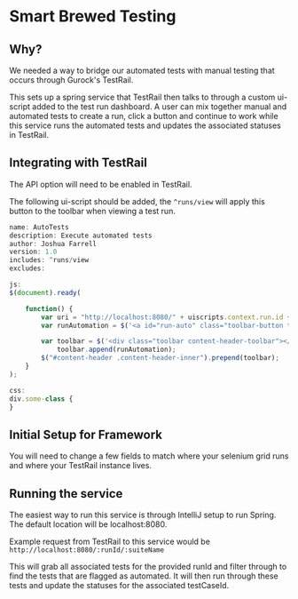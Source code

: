 # Smart Brewed Testing

## Why?

We needed a way to bridge our automated tests with manual testing that occurs through Gurock's TestRail.

This sets up a spring service that TestRail then talks to through a custom ui-script added to the test run dashboard. A
user can mix together manual and automated tests to create a run, click a button and continue to work while this service
runs the automated tests and updates the associated statuses in TestRail.

## Integrating with TestRail
The API option will need to be enabled in TestRail.

The following ui-script should be added, the `^runs/view` will apply this button to the toolbar when viewing a test run.

```javascript
name: AutoTests
description: Execute automated tests
author: Joshua Farrell
version: 1.0
includes: ^runs/view
excludes:

js:
$(document).ready(

	function() {
	    var uri = "http://localhost:8080/" + uiscripts.context.run.id + "/" + uiscripts.context.suite.name;
	    var runAutomation = $('<a id="run-auto" class="toolbar-button toolbar-button-last content-header-button" href=' + uri + ' target="_blank"}>Run Automation</a>');

	    var toolbar = $('<div class="toolbar content-header-toolbar"></div>');
	    	toolbar.append(runAutomation);
	    $("#content-header .content-header-inner").prepend(toolbar);
	}
);

css:
div.some-class {
}
```

## Initial Setup for Framework
You will need to change a few fields to match where your selenium grid runs and where your TestRail instance lives.

## Running the service
The easiest way to run this service is through IntelliJ setup to run Spring. The default location will be
localhost:8080.

Example request from TestRail to this service would be
`http://localhost:8080/:runId/:suiteName`

This will grab all associated tests for the provided runId and filter through to find the tests that are flagged as
automated. It will then run through these tests and update the statuses for the associated testCaseId.
